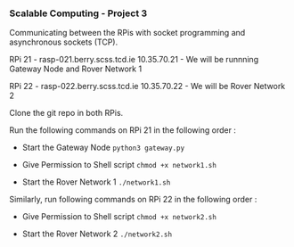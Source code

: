 ### Scalable Computing - Project 3

Communicating between the RPis with socket programming and asynchronous sockets (TCP).

RPi 21 - rasp-021.berry.scss.tcd.ie 10.35.70.21 - We will be runnning Gateway Node and Rover Network 1

RPi 22 - rasp-022.berry.scss.tcd.ie 10.35.70.22 - We will be Rover Network 2

Clone the git repo in both RPis. 

Run the following commands on RPi 21 in the following order :

- Start the Gateway Node
  `python3 gateway.py`
  
- Give Permission to Shell script
  `chmod +x network1.sh`

- Start the Rover Network 1 
  `./network1.sh`

Similarly, run following commands on RPi 22 in the following order :

- Give Permission to Shell script
  `chmod +x network2.sh`

- Start the Rover Network 2
  `./network2.sh`

